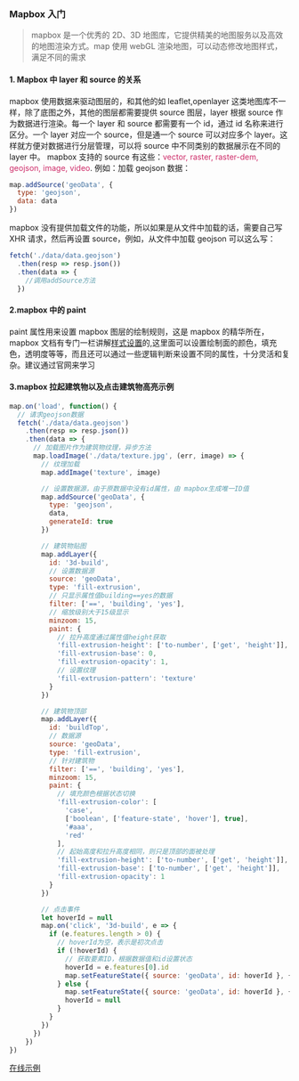 ### Mapbox 入门

> mapbox 是一个优秀的 2D、3D 地图库，它提供精美的地图服务以及高效的地图渲染方式。map 使用 webGL 渲染地图，可以动态修改地图样式，满足不同的需求

#### 1. Mapbox 中 layer 和 source 的关系

mapbox 使用数据来驱动图层的，和其他的如 leaflet,openlayer 这类地图库不一样，除了底图之外，其他的图层都需要提供 source 图层，layer 根据 source 作为数据进行渲染。每一个 layer 和 source 都需要有一个 id，通过 id 名称来进行区分。一个 layer 对应一个 source，但是通一个 source 可以对应多个 layer。这样就方便对数据进行分层管理，可以将 source 中不同类别的数据展示在不同的 layer 中。
mapbox 支持的 source 有这些：<span style='color: #ce2c69'>vector, raster, raster-dem, geojson, image, video</span>.
例如：加载 geojson 数据：

```js
map.addSource('geoData', {
  type: 'geojson',
  data: data
})
```

mapbox 没有提供加载文件的功能，所以如果是从文件中加载的话，需要自己写 XHR 请求，然后再设置 source，例如，从文件中加载 geojson 可以这么写：

```js
fetch('./data/data.geojson')
  .then(resp => resp.json())
  .then(data => {
    //调用addSource方法
  })
```

#### 2.mapbox 中的 paint

paint 属性用来设置 mapbox 图层的绘制规则，这是 mapbox 的精华所在，mapbox 文档有专门一栏讲解[样式设置](https://docs.mapbox.com/mapbox-gl-js/style-spec/)的,这里面可以设置绘制面的颜色，填充色，透明度等等，而且还可以通过一些逻辑判断来设置不同的属性，十分灵活和复杂。建议通过官网来学习

#### 3.mapbox 拉起建筑物以及点击建筑物高亮示例

```js
map.on('load', function() {
  // 请求geojson数据
  fetch('./data/data.geojson')
    .then(resp => resp.json())
    .then(data => {
      // 加载图片作为建筑物纹理，异步方法
      map.loadImage('./data/texture.jpg', (err, image) => {
        // 纹理加载
        map.addImage('texture', image)

        // 设置数据源，由于原数据中没有id属性，由 mapbox生成唯一ID值
        map.addSource('geoData', {
          type: 'geojson',
          data,
          generateId: true
        })

        // 建筑物贴图
        map.addLayer({
          id: '3d-build',
          // 设置数据源
          source: 'geoData',
          type: 'fill-extrusion',
          // 只显示属性值building==yes的数据
          filter: ['==', 'building', 'yes'],
          // 缩放级别大于15级显示
          minzoom: 15,
          paint: {
            // 拉升高度通过属性值height获取
            'fill-extrusion-height': ['to-number', ['get', 'height']],
            'fill-extrusion-base': 0,
            'fill-extrusion-opacity': 1,
            // 设置纹理
            'fill-extrusion-pattern': 'texture'
          }
        })

        // 建筑物顶部
        map.addLayer({
          id: 'buildTop',
          // 数据源
          source: 'geoData',
          type: 'fill-extrusion',
          // 针对建筑物
          filter: ['==', 'building', 'yes'],
          minzoom: 15,
          paint: {
            // 填充颜色根据状态切换
            'fill-extrusion-color': [
              'case',
              ['boolean', ['feature-state', 'hover'], true],
              '#aaa',
              'red'
            ],
            // 起始高度和拉升高度相同，则只是顶部的面被处理
            'fill-extrusion-height': ['to-number', ['get', 'height']],
            'fill-extrusion-base': ['to-number', ['get', 'height']],
            'fill-extrusion-opacity': 1
          }
        })

        // 点击事件
        let hoverId = null
        map.on('click', '3d-build', e => {
          if (e.features.length > 0) {
            // hoverId为空，表示是初次点击
            if (!hoverId) {
              // 获取要素ID，根据数据值和id设置状态
              hoverId = e.features[0].id
              map.setFeatureState({ source: 'geoData', id: hoverId }, { hover: false })
            } else {
              map.setFeatureState({ source: 'geoData', id: hoverId }, { hover: true })
              hoverId = null
            }
          }
        })
      })
    })
})
```

[在线示例](http://zhouzhili.github.io/demo/mapbox-3d-build/)
